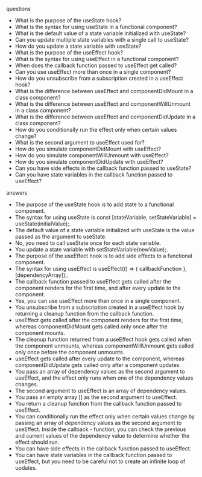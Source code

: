 questions

- What is the purpose of the useState hook?
- What is the syntax for using useState in a functional component?
- What is the default value of a state variable initialized with useState?
- Can you update multiple state variables with a single call to useState?
- How do you update a state variable with useState?
- What is the purpose of the useEffect hook?
- What is the syntax for using useEffect in a functional component?
- When does the callback function passed to useEffect get called?
- Can you use useEffect more than once in a single component?
- How do you unsubscribe from a subscription created in a useEffect hook?
- What is the difference between useEffect and componentDidMount in a class component?
- What is the difference between useEffect and componentWillUnmount in a class component?
- What is the difference between useEffect and componentDidUpdate in a class component?
- How do you conditionally run the effect only when certain values change?
- What is the second argument to useEffect used for?
- How do you simulate componentDidMount with useEffect?
- How do you simulate componentWillUnmount with useEffect?
- How do you simulate componentDidUpdate with useEffect?
- Can you have side effects in the callback function passed to useState?
- Can you have state variables in the callback function passed to useEffect?

answers

- The purpose of the useState hook is to add state to a functional component.
- The syntax for using useState is const [stateVariable, setStateVariable] = useState(initialValue);.
- The default value of a state variable initialized with useState is the value passed as the argument to useState.
- No, you need to call useState once for each state variable.
- You update a state variable with setStateVariable(newValue);.
- The purpose of the useEffect hook is to add side effects to a functional component.
- The syntax for using useEffect is useEffect(() => { callbackFunction }, [dependencyArray]);.
- The callback function passed to useEffect gets called after the component renders for the first time, and after every update to the component.
- Yes, you can use useEffect more than once in a single component.
- You unsubscribe from a subscription created in a useEffect hook by returning a cleanup function from the callback function.
- useEffect gets called after the component renders for the first time, whereas componentDidMount gets called only once after the component mounts.
- The cleanup function returned from a useEffect hook gets called when the component unmounts, whereas componentWillUnmount gets called only once before the component unmounts.
- useEffect gets called after every update to the component, whereas componentDidUpdate gets called only after a component updates.
- You pass an array of dependency values as the second argument to useEffect, and the effect only runs when one of the dependency values changes.
- The second argument to useEffect is an array of dependency values.
- You pass an empty array [] as the second argument to useEffect.
- You return a cleanup function from the callback function passed to useEffect.
- You can conditionally run the effect only when certain values change by passing an array of dependency values as the second argument to useEffect. Inside the callback - function, you can check the previous and current values of the dependency value to determine whether the effect should run.
- You can have side effects in the callback function passed to useEffect.
- You can have state variables in the callback function passed to useEffect, but you need to be careful not to create an infinite loop of updates.